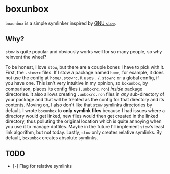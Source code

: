 # boxunbox

`boxunbox` is a simple symlinker inspired by [GNU `stow`](https://www.gnu.org/software/stow/).

## Why?

`stow` is quite popular and obviously works well for so many people, so why reinvent the wheel?

To be honest, I love `stow`, but there are a couple bones I have to pick with it. First, the `.stowrc` files. If I stow a package named `home`, for example, it does not use the config at `home/.stowrc`, it uses `./.stowrc` or a global config, if you have one. This isn't very intuitive in my opinion, so `boxunbox`, by comparison, places its config files (`.unboxrc.ron`) _inside_ package directories. It also allows creating `.unboxrc.ron` files in _any_ sub-directory of your package and that will be treated as the config for that directory and its contents. Moving on, I also don't like that `stow` symlinks directories by default. I wrote `boxunbox` to **only symlink files** because I had issues where a directory would get linked, new files would then get created in the linked directory, thus polluting the original location which is quite annoying when you use it to manage dotfiles. Maybe in the future I'll implement `stow`'s least link algorithm, but not today. Lastly, `stow` only creates relative symlinks. By default, `boxunbox` creates absolute symlinks.

## TODO

- [-] Flag for relative symlinks
